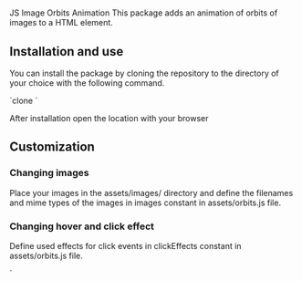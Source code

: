 # 
JS Image Orbits Animation
This package adds an animation of orbits of images to a HTML element.

## Installation and use

You can install the package by cloning the repository to the directory of your choice with the following command.

´clone ´

After installation open the location with your browser

## Customization

### Changing images

Place your images in the assets/images/ directory and define the filenames and mime types of the images in images constant in assets/orbits.js file.

### Changing hover and click effect

Define used effects for click events in clickEffects constant in assets/orbits.js file.












`